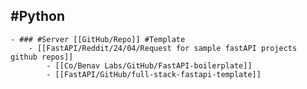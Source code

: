 ## #Python
	- ### #Server [[GitHub/Repo]] #Template
		- [[FastAPI/Reddit/24/04/Request for sample fastAPI projects github repos]]
			- [[Co/Benav Labs/GitHub/FastAPI-boilerplate]]
			- [[FastAPI/GitHub/full-stack-fastapi-template]]